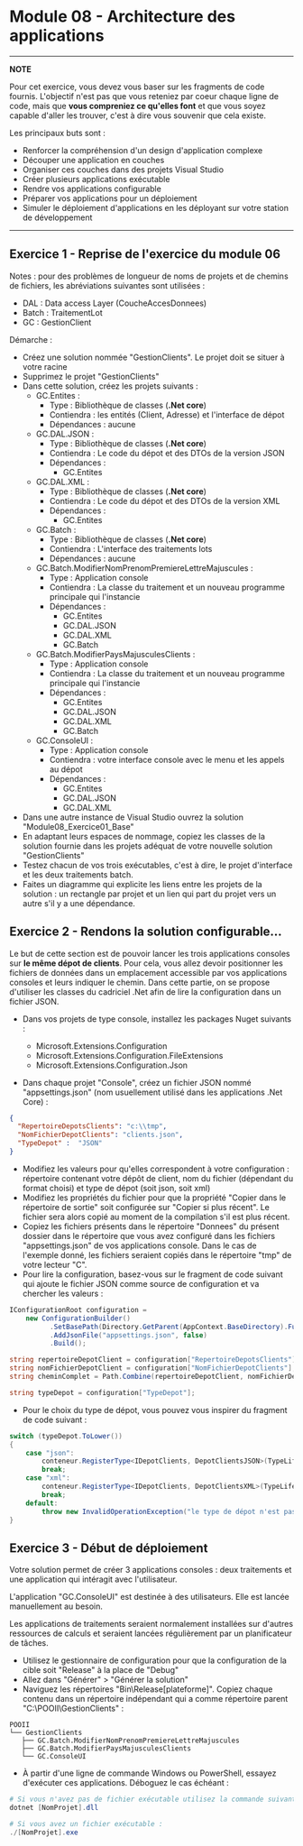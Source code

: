 # Module 08 - Architecture des applications

---
**NOTE**

Pour cet exercice, vous devez vous baser sur les fragments de code fournis. L'objectif n'est pas que vous reteniez par coeur chaque ligne de code, mais que **vous compreniez ce qu'elles font** et que vous soyez capable d'aller les trouver, c'est à dire vous souvenir que cela existe.

Les principaux buts sont :

- Renforcer la compréhension d'un design d'application complexe
- Découper une application en couches
- Organiser ces couches dans des projets Visual Studio
- Créer plusieurs applications exécutable
- Rendre vos applications configurable
- Préparer vos applications pour un déploiement
- Simuler le déploiement d'applications en les déployant sur votre station de développement

---

## Exercice 1 - Reprise de l'exercice du module 06

Notes : pour des problèmes de longueur de noms de projets et de chemins de fichiers, les abréviations suivantes sont utilisées :

- DAL : Data access Layer (CoucheAccesDonnees)
- Batch : TraitementLot
- GC : GestionClient

Démarche :

- Créez une solution nommée "GestionClients". Le projet doit se situer à votre racine
- Supprimez le projet "GestionClients"
- Dans cette solution, créez les projets suivants :
  - GC.Entites :
    - Type : Bibliothèque de classes (**.Net core**)
    - Contiendra : les entités (Client, Adresse) et l'interface de dépot
    - Dépendances : aucune
  - GC.DAL.JSON :
    - Type : Bibliothèque de classes (**.Net core**)
    - Contiendra : Le code du dépot et des DTOs de la version JSON
    - Dépendances :
      - GC.Entites
  - GC.DAL.XML :
    - Type : Bibliothèque de classes (**.Net core**)
    - Contiendra : Le code du dépot et des DTOs de la version XML
    - Dépendances :
      - GC.Entites
  - GC.Batch :
    - Type : Bibliothèque de classes (**.Net core**)
    - Contiendra : L'interface des traitements lots
    - Dépendances : aucune
  - GC.Batch.ModifierNomPrenomPremiereLettreMajuscules :
    - Type : Application console
    - Contiendra : La classe du traitement et un nouveau programme principale qui l'instancie
    - Dépendances :
      - GC.Entites
      - GC.DAL.JSON
      - GC.DAL.XML
      - GC.Batch
  - GC.Batch.ModifierPaysMajusculesClients :
    - Type : Application console
    - Contiendra : La classe du traitement et un nouveau programme principale qui l'instancie
    - Dépendances :
      - GC.Entites
      - GC.DAL.JSON
      - GC.DAL.XML
      - GC.Batch
  - GC.ConsoleUI :
    - Type : Application console
    - Contiendra : votre interface console avec le menu et les appels au dépot
    - Dépendances :
      - GC.Entites
      - GC.DAL.JSON
      - GC.DAL.XML
- Dans une autre instance de Visual Studio ouvrez la solution "Module08_Exercice01_Base"
- En adaptant leurs espaces de nommage, copiez les classes de la solution fournie dans les projets adéquat de votre nouvelle solution "GestionClients"
- Testez chacun de vos trois exécutables, c'est à dire, le projet d'interface et les deux traitements batch.
- Faites un diagramme qui explicite les liens entre les projets de la solution : un rectangle par projet et un lien qui part du projet vers un autre s'il y a une dépendance.

## Exercice 2 - Rendons la solution configurable...

Le but de cette section est de pouvoir lancer les trois applications consoles sur **le même dépot de clients**. Pour cela, vous allez devoir positionner les fichiers de données dans un emplacement accessible par vos applications consoles et leurs indiquer le chemin. Dans cette partie, on se propose d'utiliser les classes du cadriciel .Net afin de lire la configuration dans un fichier JSON.

- Dans vos projets de type console, installez les packages Nuget suivants :  
  - Microsoft.Extensions.Configuration
  - Microsoft.Extensions.Configuration.FileExtensions
  - Microsoft.Extensions.Configuration.Json

- Dans chaque projet "Console", créez un fichier JSON nommé "appsettings.json" (nom usuellement utilisé dans les applications .Net Core) :

```json
{
  "RepertoireDepotsClients": "c:\\tmp",
  "NomFichierDepotClients": "clients.json",
  "TypeDepot" :  "JSON"
}
```

- Modifiez les valeurs pour qu'elles correspondent à votre configuration : répertoire contenant votre dépôt de client, nom du fichier (dépendant du format choisi) et type de dépot (soit json, soit xml)
- Modifiez les propriétés du fichier pour que la propriété "Copier dans le répertoire de sortie" soit configurée sur "Copier si plus récent". Le fichier sera alors copié au moment de la compilation s'il est plus récent.
- Copiez les fichiers présents dans le répertoire "Donnees" du présent dossier dans le répertoire que vous avez configuré dans les fichiers "appsettings.json" de vos applications console. Dans le cas de l'exemple donné, les fichiers seraient copiés dans le répertoire "tmp" de votre lecteur "C".
- Pour lire la configuration, basez-vous sur le fragment de code suivant qui ajoute le fichier JSON comme source de configuration et va chercher les valeurs :

```csharp
IConfigurationRoot configuration = 
    new ConfigurationBuilder()
          .SetBasePath(Directory.GetParent(AppContext.BaseDirectory).FullName)
          .AddJsonFile("appsettings.json", false)
          .Build();

string repertoireDepotClient = configuration["RepertoireDepotsClients"];
string nomFichierDepotClient = configuration["NomFichierDepotClients"];
string cheminComplet = Path.Combine(repertoireDepotClient, nomFichierDepotClient);

string typeDepot = configuration["TypeDepot"];
```

- Pour le choix du type de dépot, vous pouvez vous inspirer du fragment de code suivant :

```csharp
switch (typeDepot.ToLower())
{
    case "json":
        conteneur.RegisterType<IDepotClients, DepotClientsJSON>(TypeLifetime.Singleton, new Unity.Injection.InjectionConstructor(new object[] { cheminComplet }));
        break;
    case "xml":
        conteneur.RegisterType<IDepotClients, DepotClientsXML>(TypeLifetime.Singleton, new Unity.Injection.InjectionConstructor(new object[] { cheminComplet }));
        break;
    default:
        throw new InvalidOperationException("le type de dépot n'est pas valide, mettre json ou xml");
}
```

## Exercice 3 - Début de déploiement

Votre solution permet de créer 3 applications consoles : deux traitements et une application qui intéragit avec l'utilisateur.

L'application "GC.ConsoleUI" est destinée à des utilisateurs. Elle est lancée manuellement au besoin.

Les applications de traitements seraient normalement installées sur d'autres ressources de calculs et seraient lancées régulièrement par un planificateur de tâches.

- Utilisez le gestionnaire de configuration pour que la configuration de la cible soit "Release" à la place de "Debug"
- Allez dans "Générer" > "Générer la solution"
- Naviguez les répertoires "Bin\Release\[plateforme]". Copiez chaque contenu dans un répertoire indépendant qui a comme répertoire parent "C:\POOII\GestionClients\" :

```console
POOII
└── GestionClients
   ├── GC.Batch.ModifierNomPrenomPremiereLettreMajuscules
   ├── GC.Batch.ModifierPaysMajusculesClients
   └── GC.ConsoleUI
```

- À partir d'une ligne de commande Windows ou PowerShell, essayez d'exécuter ces applications. Déboguez le cas échéant :

```powershell
# Si vous n'avez pas de fichier exécutable utilisez la commande suivante :
dotnet [NomProjet].dll

# Si vous avez un fichier exécutable :
./[NomProjet].exe
```

